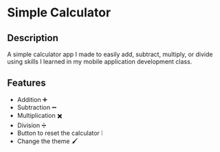 # Simple Calculator

## Description
A simple calculator app I made to easily add, subtract, multiply, or divide using skills I learned in my mobile application development class.

## Features
 - Addition ➕
 - Subtraction ➖
 - Multiplication ✖️
 - Division ➗
 - Button to reset the calculator ❕
 - Change the theme 🖌️

